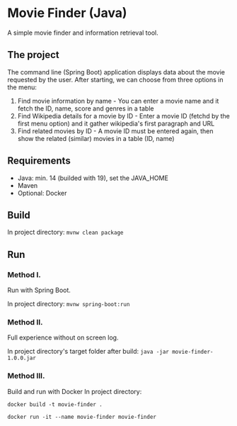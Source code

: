 # Movie Finder (Java)
A simple movie finder and information retrieval tool.

## The project
The command line (Spring Boot) application displays data about the movie requested by the user. After starting, we can choose from three options in the menu:
1. Find movie information by name - You can enter a movie name and it fetch the ID, name, score and genres in a table
2. Find Wikipedia details for a movie by ID - Enter a movie ID (fetchd by the first menu option) and it gather wikipedia's first paragraph and URL
3. Find related movies by ID - A movie ID must be entered again, then show the related (similar) movies in a table (ID, name)

## Requirements
* Java: min. 14 (builded with 19), set the JAVA_HOME
* Maven
* Optional: Docker

## Build
In project directory:
`mvnw clean package`

## Run
### Method I.
Run with Spring Boot.

In project directory:
`mvnw spring-boot:run`

### Method II.
Full experience without on screen log.

In project directory's target folder after build:
`java -jar movie-finder-1.0.0.jar`

### Method III.
Build and run with Docker
In project directory:

`docker build -t movie-finder .`

`docker run -it --name movie-finder movie-finder`
